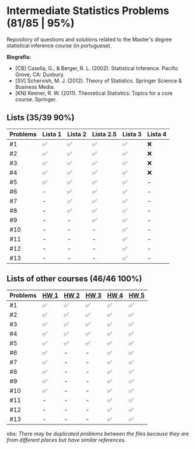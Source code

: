 # Intermediate Statistics Problems (81/85 | 95%)
Repository of questions and solutions related to the Master's degree statistical inference course (in portuguese).

**Biografia:**
- [CB] Casella, G., & Berger, R. L. (2002). Statistical Inference. Pacific Grove, CA: Duxbury.
- [SV] Schervish, M. J. (2012). Theory of Statistics. Springer Science & Business Media.
- [KN] Keener, R. W. (2011). Theoretical Statistics: Topics for a core course. Springer.


## Lists (35/39 90%)
Problems | Lista 1 | Lista 2 | Lista 2.5 | Lista 3 | Lista 4
----|----|-----|----|----|-----
#1  | ✅ | ✅ | ✅ | ✅ | ❌
#2  | ✅ | ✅ | ✅ | ✅ | ❌
#3  | ✅ | ✅ | ✅ | ✅ | ❌
#4  | ✅ | ✅ | ✅ | ✅ | ❌
#5  | ✅ | ✅ | ✅ | ✅ | - 
#6  | -  | ✅ | ✅ | ✅ | - 
#7  | -  | ✅ | ✅ | ✅ | - 
#8  | -  | ✅ | ✅ | ✅ | - 
#9  | -  | -  | ✅ | ✅ | - 
#10 | -  | -  | -  | ✅ | - 
#11 | -  | -  | -  | ✅ | - 
#12 | -  | -  | -  | ✅ | - 
#13 | -  | -  | -  | ✅ | - 

## Lists of other courses (46/46 100%)
Problems | [HW 1](https://www.stat.cmu.edu/~larry/=stat705/homework1.pdf) | [HW 2](https://www.stat.cmu.edu/~larry/=stat705/Homework2.pdf) | [HW 3](https://www.stat.cmu.edu/~larry/=stat705/Homework3.pdf) | [HW 4](https://github.com/maxbiostat/Statistical_Inference_MSc/blob/main/listas/lista1_InfEst_MSc.pdf) | [HW 5](https://wellington36.github.io/exercices/HW%205%20-%20Cap.%207%20P1.pdf)
----|----|----|----|----|----
#1  | ✅ | ✅ | ✅ | ✅ | ✅
#2  | ✅ | ✅ | ✅ | ✅ | ✅
#3  | ✅ | ✅ | ✅ | ✅ | ✅
#4  | ✅ | ✅ | ✅ | ✅ | ✅
#5  | ✅ | ✅ | ✅ | ✅ | ✅
#6  | ✅ | -  | -  | ✅ | ✅
#7  | ✅ | -  | -  | ✅ | ✅
#8  | ✅ | -  | -  | ✅ | ✅
#9  | ✅ | -  | -  | ✅ | ✅
#10 | ✅ | -  | -  | ✅ | ✅
#11 | -  | -  | -  | ✅ | ✅
#12 | -  | -  | -  | ✅ | ✅
#13 | -  | -  | -  | ✅ | ✅


obs: _There may be duplicated problems between the files because they are from different places but have similar references._
